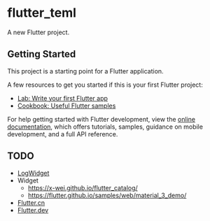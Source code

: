 # flutter_teml

A new Flutter project.

## Getting Started

This project is a starting point for a Flutter application.

A few resources to get you started if this is your first Flutter project:

- [Lab: Write your first Flutter app](https://docs.flutter.dev/get-started/codelab)
- [Cookbook: Useful Flutter samples](https://docs.flutter.dev/cookbook)

For help getting started with Flutter development, view the
[online documentation](https://docs.flutter.dev/), which offers tutorials,
samples, guidance on mobile development, and a full API reference.

## TODO
- [LogWidget](https://book.flutterchina.club/chapter2/thread_model_and_error_report.html#_2-8-2-flutter%E5%BC%82%E5%B8%B8%E6%8D%95%E8%8E%B7)
- Widget
  - https://x-wei.github.io/flutter_catalog/
  - https://flutter.github.io/samples/web/material_3_demo/
- [Flutter.cn](https://docs.flutter.cn/ui/accessibility-and-internationalization/internationalization)
- [Flutter.dev](https://api.flutter.dev/flutter/material/MenuAnchor-class.html)